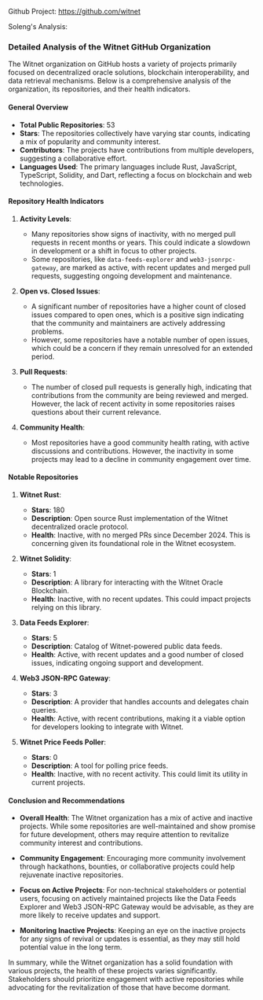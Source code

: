 Github Project: https://github.com/witnet

Soleng's Analysis:

### Detailed Analysis of the Witnet GitHub Organization

The Witnet organization on GitHub hosts a variety of projects primarily focused on decentralized oracle solutions, blockchain interoperability, and data retrieval mechanisms. Below is a comprehensive analysis of the organization, its repositories, and their health indicators.

#### General Overview

- **Total Public Repositories**: 53
- **Stars**: The repositories collectively have varying star counts, indicating a mix of popularity and community interest.
- **Contributors**: The projects have contributions from multiple developers, suggesting a collaborative effort.
- **Languages Used**: The primary languages include Rust, JavaScript, TypeScript, Solidity, and Dart, reflecting a focus on blockchain and web technologies.

#### Repository Health Indicators

1. **Activity Levels**:
   - Many repositories show signs of inactivity, with no merged pull requests in recent months or years. This could indicate a slowdown in development or a shift in focus to other projects.
   - Some repositories, like `data-feeds-explorer` and `web3-jsonrpc-gateway`, are marked as active, with recent updates and merged pull requests, suggesting ongoing development and maintenance.

2. **Open vs. Closed Issues**:
   - A significant number of repositories have a higher count of closed issues compared to open ones, which is a positive sign indicating that the community and maintainers are actively addressing problems.
   - However, some repositories have a notable number of open issues, which could be a concern if they remain unresolved for an extended period.

3. **Pull Requests**:
   - The number of closed pull requests is generally high, indicating that contributions from the community are being reviewed and merged. However, the lack of recent activity in some repositories raises questions about their current relevance.

4. **Community Health**:
   - Most repositories have a good community health rating, with active discussions and contributions. However, the inactivity in some projects may lead to a decline in community engagement over time.

#### Notable Repositories

1. **Witnet Rust**:
   - **Stars**: 180
   - **Description**: Open source Rust implementation of the Witnet decentralized oracle protocol.
   - **Health**: Inactive, with no merged PRs since December 2024. This is concerning given its foundational role in the Witnet ecosystem.

2. **Witnet Solidity**:
   - **Stars**: 1
   - **Description**: A library for interacting with the Witnet Oracle Blockchain.
   - **Health**: Inactive, with no recent updates. This could impact projects relying on this library.

3. **Data Feeds Explorer**:
   - **Stars**: 5
   - **Description**: Catalog of Witnet-powered public data feeds.
   - **Health**: Active, with recent updates and a good number of closed issues, indicating ongoing support and development.

4. **Web3 JSON-RPC Gateway**:
   - **Stars**: 3
   - **Description**: A provider that handles accounts and delegates chain queries.
   - **Health**: Active, with recent contributions, making it a viable option for developers looking to integrate with Witnet.

5. **Witnet Price Feeds Poller**:
   - **Stars**: 0
   - **Description**: A tool for polling price feeds.
   - **Health**: Inactive, with no recent activity. This could limit its utility in current projects.

#### Conclusion and Recommendations

- **Overall Health**: The Witnet organization has a mix of active and inactive projects. While some repositories are well-maintained and show promise for future development, others may require attention to revitalize community interest and contributions.
  
- **Community Engagement**: Encouraging more community involvement through hackathons, bounties, or collaborative projects could help rejuvenate inactive repositories.

- **Focus on Active Projects**: For non-technical stakeholders or potential users, focusing on actively maintained projects like the Data Feeds Explorer and Web3 JSON-RPC Gateway would be advisable, as they are more likely to receive updates and support.

- **Monitoring Inactive Projects**: Keeping an eye on the inactive projects for any signs of revival or updates is essential, as they may still hold potential value in the long term.

In summary, while the Witnet organization has a solid foundation with various projects, the health of these projects varies significantly. Stakeholders should prioritize engagement with active repositories while advocating for the revitalization of those that have become dormant.